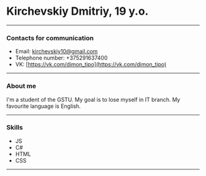 # Kirchevskiy Dmitriy, 19 y.o.

---

### Contacts for communication

- Email: kirchevskiy10@gmail.com
- Telephone number: +375291637400
- VK: [https://vk.com/dimon_tipo](https://vk.com/dimon_tipo)

---

### About me

I'm a student of the GSTU. My goal is to lose myself in IT branch. My favourite language is English.

---

### Skills

- JS
- C#
- HTML
- CSS

---
